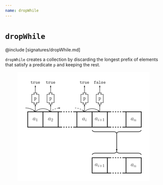 ```yaml
---
name: dropWhile
---
```


# `dropWhile`

@include [signatures/dropWhile.md]

`dropWhile` creates a collection by discarding the longest prefix of elements that satisfy a predicate `p` and keeping the rest.

<figure class="diagram">
  <img src="images/dropWhile.svg" alt="dropWhile function">
  <!-- <figcaption class="diagram-desc"></figcaption> -->
</figure>
